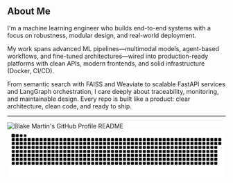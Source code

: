 ## About Me

I'm a machine learning engineer who builds end-to-end systems with a focus on robustness, modular design, and real-world deployment.

My work spans advanced ML pipelines—multimodal models, agent-based workflows, and fine-tuned architectures—wired into production-ready platforms with clean APIs, modern frontends, and solid infrastructure (Docker, CI/CD).

From semantic search with FAISS and Weaviate to scalable FastAPI services and LangGraph orchestration, I care deeply about traceability, monitoring, and maintainable design. Every repo is built like a product: clear architecture, clean code, and ready to ship.

---

<img alt="Blake Martin's GitHub Profile README" src="https://raw.githubusercontent.com/blakeatech/blakeatech/main/light_mode.svg">
<img src="https://raw.githubusercontent.com/blakeatech/blakeatech/output/github-contribution-grid-snake.svg" alt="github contribution grid snake" />
